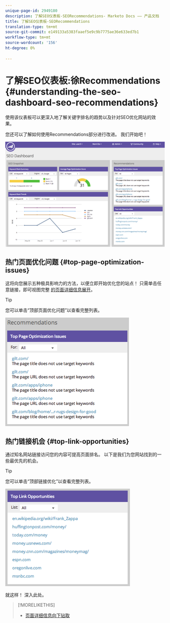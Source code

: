 ```yaml
---
unique-page-id: 2949180
description: 了解SEO仪表板-SEORecommendations- Marketo Docs —— 产品文档
title: 了解SEO仪表板-SEORecommendations
translation-type: tm+mt
source-git-commit: e149133a5383faaef5e9c9b7775ae36e633ed7b1
workflow-type: tm+mt
source-wordcount: '156'
ht-degree: 0%

---
```



# 了解SEO仪表板:徐Recommendations {#understanding-the-seo-dashboard-seo-recommendations}

使用该仪表板可以更深入地了解关键字排名的趋势以及针对SEO优化网站的效果。

您还可以了解如何使用Recommendations部分进行改进。 我们开始吧！

![](assets/image2014-9-17-21-3a39-3a57.png)

## 热门页面优化问题 {#top-page-optimization-issues}

这将向您展示五种极具影响力的方法，以便立即开始优化您的站点！ 只需单击任意链接，即可视图完整 [的页面详细信息展开](../../../../product-docs/additional-apps/seo/pages/seo-using-the-page-detail-drill-down.md)。

>[!TIP]
>
>您可以单击“顶部页面优化问题”以查看完整列表。

![](assets/image2014-9-17-21-3a40-3a52.png)

## 热门链接机会 {#top-link-opportunities}

通过知名网站链接访问您的内容可提高页面排名。 以下是我们为您网站找到的一些最优先的机会。

>[!TIP]
>
>您可以单击“顶部链接优化”以查看完整列表。

![](assets/image2014-9-17-21-3a41-3a17.png)

就这样！ 深入此处。

>[!MORELIKETHIS]
>
>* [页面详细信息向下钻取](../../../../product-docs/additional-apps/seo/pages/seo-using-the-page-detail-drill-down.md)

